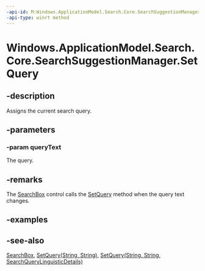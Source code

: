 ```yaml
---
-api-id: M:Windows.ApplicationModel.Search.Core.SearchSuggestionManager.SetQuery(System.String)
-api-type: winrt method
---
```


<!-- Method syntax
public void SetQuery(System.String queryText)
-->

# Windows.ApplicationModel.Search.Core.SearchSuggestionManager.SetQuery

## -description
Assigns the current search query.

## -parameters
### -param queryText
The query.

## -remarks
The [SearchBox](../windows.ui.xaml.controls/searchbox.md) control calls the [SetQuery](searchsuggestionmanager_setquery_1931070342.md) method when the query text changes.

## -examples

## -see-also
[SearchBox](../windows.ui.xaml.controls/searchbox.md), [SetQuery(String, String)](searchsuggestionmanager_setquery_898352538.md), [SetQuery(String, String, SearchQueryLinguisticDetails)](searchsuggestionmanager_setquery_1931070342.md)
